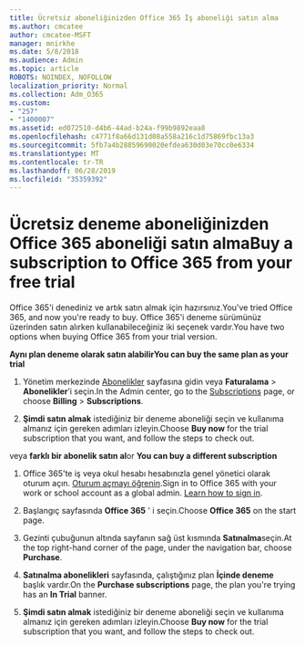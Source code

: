 ```yaml
---
title: Ücretsiz aboneliğinizden Office 365 İş aboneliği satın alma
ms.author: cmcatee
author: cmcatee-MSFT
manager: mnirkhe
ms.date: 5/8/2018
ms.audience: Admin
ms.topic: article
ROBOTS: NOINDEX, NOFOLLOW
localization_priority: Normal
ms.collection: Adm_O365
ms.custom:
- "257"
- "1400007"
ms.assetid: ed072510-d4b6-44ad-b24a-f99b9892eaa8
ms.openlocfilehash: c4771f8a66d131d08a558a216c1d75869fbc13a3
ms.sourcegitcommit: 5fb7a4b28859690020efdea630d03e70cc0e6334
ms.translationtype: MT
ms.contentlocale: tr-TR
ms.lasthandoff: 06/28/2019
ms.locfileid: "35359392"
---
```

# <a name="buy-a-subscription-to-office-365-from-your-free-trial"></a><span data-ttu-id="974c2-102">Ücretsiz deneme aboneliğinizden Office 365 aboneliği satın alma</span><span class="sxs-lookup"><span data-stu-id="974c2-102">Buy a subscription to Office 365 from your free trial</span></span>

<span data-ttu-id="974c2-103">Office 365'i denediniz ve artık satın almak için hazırsınız.</span><span class="sxs-lookup"><span data-stu-id="974c2-103">You've tried Office 365, and now you're ready to buy.</span></span> <span data-ttu-id="974c2-104">Office 365'i deneme sürümünüz üzerinden satın alırken kullanabileceğiniz iki seçenek vardır.</span><span class="sxs-lookup"><span data-stu-id="974c2-104">You have two options when buying Office 365 from your trial version.</span></span>
  
 <span data-ttu-id="974c2-105">**Aynı plan deneme olarak satın alabilir**</span><span class="sxs-lookup"><span data-stu-id="974c2-105">**You can buy the same plan as your trial**</span></span>
  
1. <span data-ttu-id="974c2-106">Yönetim merkezinde [Abonelikler](https://go.microsoft.com/fwlink/p/?linkid=842054) sayfasına gidin veya **Faturalama** \> **Abonelikler**’i seçin.</span><span class="sxs-lookup"><span data-stu-id="974c2-106">In the Admin center, go to the [Subscriptions](https://go.microsoft.com/fwlink/p/?linkid=842054) page, or choose **Billing** \> **Subscriptions**.</span></span>

2. <span data-ttu-id="974c2-107">**Şimdi satın almak** istediğiniz bir deneme aboneliği seçin ve kullanıma almanız için gereken adımları izleyin.</span><span class="sxs-lookup"><span data-stu-id="974c2-107">Choose **Buy now** for the trial subscription that you want, and follow the steps to check out.</span></span>

<span data-ttu-id="974c2-108">veya **farklı bir abonelik satın al**</span><span class="sxs-lookup"><span data-stu-id="974c2-108">or **You can buy a different subscription**</span></span>
  
1. <span data-ttu-id="974c2-109">Office 365'te iş veya okul hesabı hesabınızla genel yönetici olarak oturum açın. [Oturum açmayı öğrenin](https://support.office.com/article/e9eb7d51-5430-4929-91ab-6157c5a050b4).</span><span class="sxs-lookup"><span data-stu-id="974c2-109">Sign in to Office 365 with your work or school account as a global admin. [Learn how to sign in](https://support.office.com/article/e9eb7d51-5430-4929-91ab-6157c5a050b4).</span></span>

2. <span data-ttu-id="974c2-110">Başlangıç sayfasında **Office 365** ' i seçin.</span><span class="sxs-lookup"><span data-stu-id="974c2-110">Choose **Office 365** on the start page.</span></span>

3. <span data-ttu-id="974c2-111">Gezinti çubuğunun altında sayfanın sağ üst kısmında **Satınalma**seçin.</span><span class="sxs-lookup"><span data-stu-id="974c2-111">At the top right-hand corner of the page, under the navigation bar, choose **Purchase**.</span></span>

4. <span data-ttu-id="974c2-112">**Satınalma abonelikleri** sayfasında, çalıştığınız plan **İçinde deneme** başlık vardır.</span><span class="sxs-lookup"><span data-stu-id="974c2-112">On the **Purchase subscriptions** page, the plan you're trying has an **In Trial** banner.</span></span>

5. <span data-ttu-id="974c2-113">**Şimdi satın almak** istediğiniz bir deneme aboneliği seçin ve kullanıma almanız için gereken adımları izleyin.</span><span class="sxs-lookup"><span data-stu-id="974c2-113">Choose **Buy now** for the trial subscription that you want, and follow the steps to check out.</span></span>
